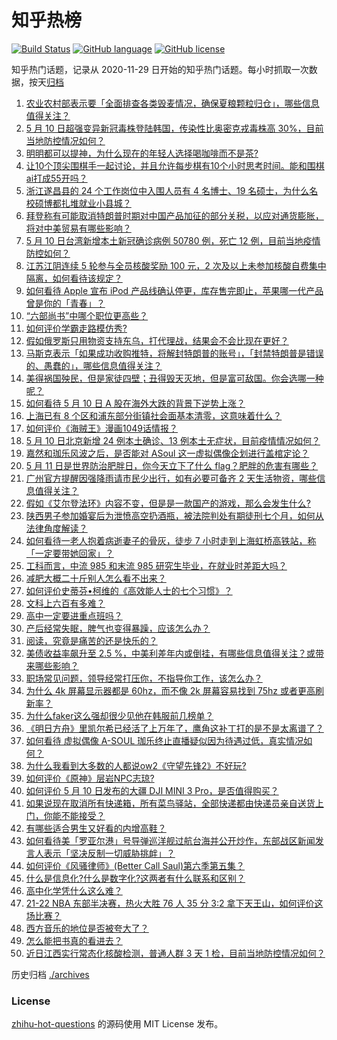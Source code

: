 # 知乎热榜
[![Build Status](https://github.com/ToWeLong/zhihu-hot-questions/workflows/CI/badge.svg)](https://github.com/ToWeLong/zhihu-hot-questions/actions)
[![GitHub language](https://img.shields.io/badge/language-golang-orange.svg)](https://golang.org/)
[![GitHub license](https://img.shields.io/github/license/ToWeLong/zhihu-hot-questions)](https://github.com/ToWeLong/zhihu-hot-questions/blob/main/LICENSE)

知乎热门话题，记录从 2020-11-29 日开始的知乎热门话题。每小时抓取一次数据，按天[归档](./archives)

<!-- BEGIN -->

1. [农业农村部表示要「全面排查各类毁麦情况，确保夏粮颗粒归仓」，哪些信息值得关注？](https://www.zhihu.com/question/532155421)
1. [5 月 10 日超强变异新冠毒株登陆韩国，传染性比奥密克戎毒株高 30%，目前当地防控情况如何？](https://www.zhihu.com/question/532166518)
1. [明明都可以提神，为什么现在的年轻人选择喝咖啡而不是茶?](https://www.zhihu.com/question/531898696)
1. [让10个顶尖围棋手一起讨论，并且允许每步棋有10个小时思考时间。能和围棋ai打成55开吗？](https://www.zhihu.com/question/522653751)
1. [浙江遂昌县的 24 个工作岗位中入围人员有 4 名博士、19 名硕士，为什么名校硕博都扎堆就业小县城？](https://www.zhihu.com/question/532044942)
1. [拜登称有可能取消特朗普时期对中国产品加征的部分关税，以应对通货膨胀，将对中美贸易有哪些影响？](https://www.zhihu.com/question/532223706)
1. [5 月 10 日台湾新增本土新冠确诊病例 50780 例，死亡 12 例，目前当地疫情防控如何？](https://www.zhihu.com/question/532127100)
1. [江苏江阴连续 5 轮参与全员核酸奖励 100 元，2 次及以上未参加核酸自费集中隔离，如何看待该规定？](https://www.zhihu.com/question/532227646)
1. [如何看待 Apple 宣布 iPod 产品线确认停更，库存售完即止，苹果哪一代产品曾是你的「青春」？](https://www.zhihu.com/question/532218810)
1. [“六部尚书”中哪个职位更高些？](https://www.zhihu.com/question/524873066)
1. [如何评价学霸走路模仿秀?](https://www.zhihu.com/question/525342389)
1. [假如俄罗斯只用物资支持东乌，打代理战，结果会不会比现在更好？](https://www.zhihu.com/question/532112901)
1. [马斯克表示「如果成功收购推特，将解封特朗普的账号」，「封禁特朗普是错误的、愚蠢的」，哪些信息值得关注？](https://www.zhihu.com/question/532237747)
1. [美得祸国殃民，但是家徒四壁；丑得毁天灭地，但是富可敌国。你会选哪一种呢？](https://www.zhihu.com/question/493988446)
1. [如何看待 5 月 10 日 A 股在海外大跌的背景下逆势上涨？](https://www.zhihu.com/question/532151593)
1. [上海已有 8 个区和浦东部分街镇社会面基本清零，这意味着什么？](https://www.zhihu.com/question/532238907)
1. [如何评价《海贼王》漫画1049话情报？](https://www.zhihu.com/question/532224146)
1. [5 月 10 日北京新增 24 例本土确诊、13 例本土无症状，目前疫情情况如何？](https://www.zhihu.com/question/532223109)
1. [嘉然和珈乐风波之后，是否能对 ASoul 这一虚拟偶像企划进行盖棺定论？](https://www.zhihu.com/question/532194752)
1. [5 月 11 日是世界防治肥胖日，你今天立下了什么 flag？肥胖的危害有哪些？](https://www.zhihu.com/question/532227780)
1. [广州官方提醒因强降雨请市民少出行，如有必要可备齐 2 天生活物资，哪些信息值得关注？](https://www.zhihu.com/question/532184035)
1. [假如《艾尔登法环》内容不变，但是是一款国产的游戏，那么会发生什么?](https://www.zhihu.com/question/522635377)
1. [陕西男子参加婚宴后为泄愤高空扔酒瓶，被法院判处有期徒刑七个月，如何从法律角度解读？](https://www.zhihu.com/question/531738989)
1. [如何看待一老人抱着病逝妻子的骨灰，徒步 7 小时走到上海虹桥高铁站，称「一定要带她回家」？](https://www.zhihu.com/question/532150912)
1. [工科而言，中流 985 和末流 985 研究生毕业，在就业时差距大吗？](https://www.zhihu.com/question/531274199)
1. [减肥大概二十斤别人怎么看不出来？](https://www.zhihu.com/question/522887665)
1. [如何评价史蒂芬•柯维的《高效能人士的七个习惯》？](https://www.zhihu.com/question/23015562)
1. [文科上六百有多难？](https://www.zhihu.com/question/350905229)
1. [高中一定要进重点班吗？](https://www.zhihu.com/question/531888391)
1. [产后经常失眠，脾气也变得暴躁，应该怎么办？](https://www.zhihu.com/question/440229353)
1. [阅读，究竟是痛苦的还是快乐的？](https://www.zhihu.com/question/532044110)
1. [美债收益率飙升至 2.5 %，中美利差年内或倒挂，有哪些信息值得关注？或带来哪些影响？](https://www.zhihu.com/question/524771072)
1. [职场常见问题，领导经常打压你，不指导你工作，该怎么办？](https://www.zhihu.com/question/528243500)
1. [为什么 4k 屏幕显示器都是 60hz，而不像 2k 屏幕容易找到 75hz 或者更高刷新率？](https://www.zhihu.com/question/522672547)
1. [为什么faker这么强却很少见他在韩服前几榜单？](https://www.zhihu.com/question/529771586)
1. [《明日方舟》里凯尔希已经活了上万年了，鹰角这补丁打的是不是太离谱了？](https://www.zhihu.com/question/531160138)
1. [如何看待 虚拟偶像 A-SOUL 珈乐终止直播疑似因为待遇过低，真实情况如何？](https://www.zhihu.com/question/532163869)
1. [为什么我看到大多数的人都说ow2《守望先锋2》不好玩?](https://www.zhihu.com/question/530672479)
1. [如何评价《原神》层岩NPC志琼?](https://www.zhihu.com/question/525580787)
1. [如何评价 5 月 10 日发布的大疆 DJI MINI 3 Pro，是否值得购买？](https://www.zhihu.com/question/532190326)
1. [如果说现在取消所有快递箱，所有菜鸟驿站，全部快递都由快递员亲自送货上门，你能不能接受？](https://www.zhihu.com/question/393961787)
1. [有哪些适合男生又好看的内增高鞋？](https://www.zhihu.com/question/42254678)
1. [如何看待美「罗亚尔港」号导弹巡洋舰过航台海并公开炒作，东部战区新闻发言人表示「坚决反制一切威胁挑衅」？](https://www.zhihu.com/question/532221843)
1. [如何评价《风骚律师》(Better Call Saul)第六季第五集？](https://www.zhihu.com/question/531808185)
1. [什么是信息化?什么是数字化?这两者有什么联系和区别？](https://www.zhihu.com/question/342989905)
1. [高中化学凭什么这么难？](https://www.zhihu.com/question/530010606)
1. [21-22 NBA 东部半决赛，热火大胜 76 人 35 分 3:2 拿下天王山，如何评价这场比赛？](https://www.zhihu.com/question/532222091)
1. [西方音乐的地位是否被夸大了？](https://www.zhihu.com/question/526279676)
1. [怎么能把书真的看进去？](https://www.zhihu.com/question/532086168)
1. [近日江西实行常态化核酸检测，普通人群 3 天 1 检，目前当地防控情况如何？](https://www.zhihu.com/question/532147586)

<!-- END -->

历史归档 [./archives](./archives)


### License
[zhihu-hot-questions](https://github.com/towelong/zhihu-hot-questions) 的源码使用 MIT License 发布。